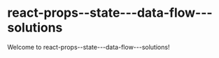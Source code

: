 # react-props--state---data-flow---solutions

Welcome to react-props--state---data-flow---solutions!
